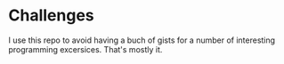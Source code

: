 # Challenges

I use this repo to avoid having a buch of gists for a number of interesting programming excersices.
That's mostly it.
